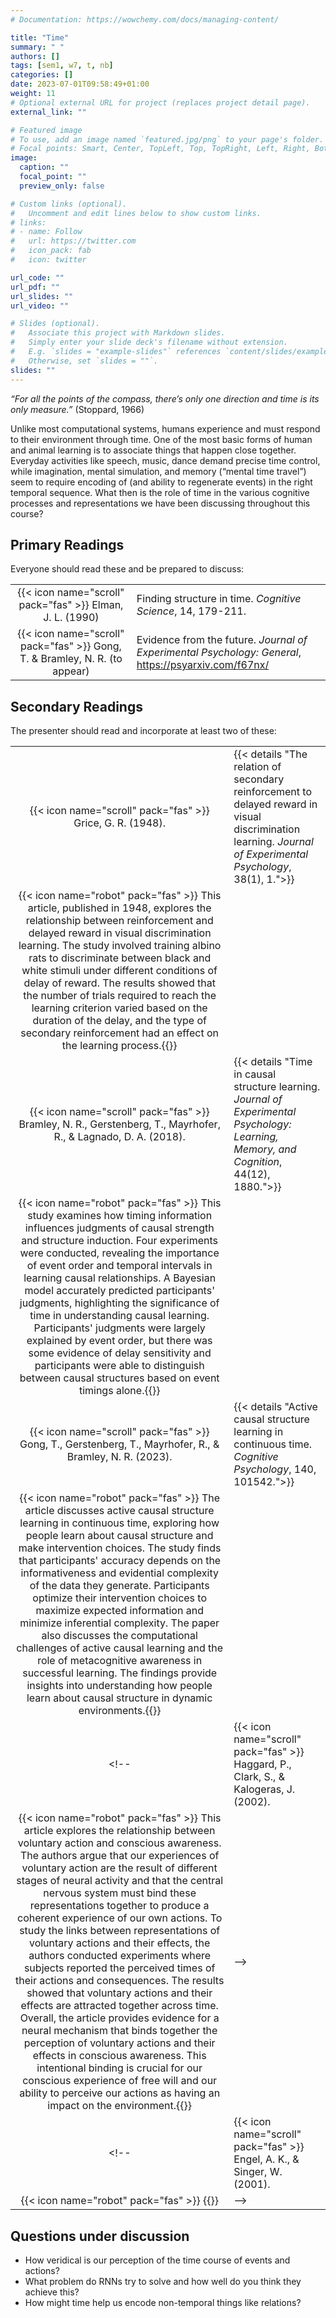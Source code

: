 ```yaml
---
# Documentation: https://wowchemy.com/docs/managing-content/

title: "Time"
summary: " "
authors: []
tags: [sem1, w7, t, nb]
categories: []
date: 2023-07-01T09:58:49+01:00
weight: 11
# Optional external URL for project (replaces project detail page).
external_link: ""

# Featured image
# To use, add an image named `featured.jpg/png` to your page's folder.
# Focal points: Smart, Center, TopLeft, Top, TopRight, Left, Right, BottomLeft, Bottom, BottomRight.
image:
  caption: ""
  focal_point: ""
  preview_only: false

# Custom links (optional).
#   Uncomment and edit lines below to show custom links.
# links:
# - name: Follow
#   url: https://twitter.com
#   icon_pack: fab
#   icon: twitter

url_code: ""
url_pdf: ""
url_slides: ""
url_video: ""

# Slides (optional).
#   Associate this project with Markdown slides.
#   Simply enter your slide deck's filename without extension.
#   E.g. `slides = "example-slides"` references `content/slides/example-slides.md`.
#   Otherwise, set `slides = ""`.
slides: ""
---
```


*“For all the points of the compass, there’s only one direction and time is its only measure.”* (Stoppard, 1966)

Unlike most computational systems, humans experience and must respond to their environment through time. One of the most basic forms of human and animal learning is to associate things that happen close together. Everyday activities like speech, music, dance demand precise time control, while imagination, mental simulation, and memory (“mental time travel”) seem to require encoding of (and ability to regenerate events) in the right temporal sequence. What then is the role of time in the various cognitive processes and representations we have been discussing throughout this course?


## Primary Readings

Everyone should read these and be prepared to discuss:

|  |  |
|:----:|:-----|
| {{< icon name="scroll" pack="fas" >}} Elman, J. L. (1990) | Finding structure in time. *Cognitive Science*, 14, 179-211. |
| {{< icon name="scroll" pack="fas" >}} Gong, T. & Bramley, N. R. (to appear) | Evidence from the future. *Journal of Experimental Psychology: General*, https://psyarxiv.com/f67nx/|
<!-- {{< details "">}}{{< icon name="robot" pack="fas" >}} The article discusses the representation of time in connectionist models. It proposes representing time implicitly through its effects on processing rather than explicitly. Recurrent links and hidden unit patterns allow networks to develop internal representations that incorporate both task and memory demands. Simulations show that these representations are context-dependent and can express generalizations across classes of items. The article highlights challenges in incorporating temporal aspects into parallel-processing models and discusses the drawbacks of using a spatial metaphor to represent time. It emphasizes the context-sensitivity of representations and the advantages of distributed representations over symbolic representations.{{</details>}} -->


## Secondary Readings

The presenter should read and incorporate at least two of these:

|  |  |
|:----:|:-----|
| {{< icon name="scroll" pack="fas" >}} Grice, G. R. (1948). | {{< details "The relation of secondary reinforcement to delayed reward in visual discrimination learning. *Journal of Experimental Psychology*, 38(1), 1.">}}
{{< icon name="robot" pack="fas" >}} This article, published in 1948, explores the relationship between reinforcement and delayed reward in visual discrimination learning. The study involved training albino rats to discriminate between black and white stimuli under different conditions of delay of reward. The results showed that the number of trials required to reach the learning criterion varied based on the duration of the delay, and the type of secondary reinforcement had an effect on the learning process.{{</details>}} |
| {{< icon name="scroll" pack="fas" >}} Bramley, N. R., Gerstenberg, T., Mayrhofer, R., & Lagnado, D. A. (2018). | {{< details "Time in causal structure learning. *Journal of Experimental Psychology: Learning, Memory, and Cognition*, 44(12), 1880.">}}
{{< icon name="robot" pack="fas" >}} This study examines how timing information influences judgments of causal strength and structure induction. Four experiments were conducted, revealing the importance of event order and temporal intervals in learning causal relationships. A Bayesian model accurately predicted participants' judgments, highlighting the significance of time in understanding causal learning.  Participants' judgments were largely explained by event order, but there was some evidence of delay sensitivity and participants were able to distinguish between causal structures based on event timings alone.{{</details>}}|
| {{< icon name="scroll" pack="fas" >}} Gong, T., Gerstenberg, T., Mayrhofer, R., & Bramley, N. R. (2023). | {{< details "Active causal structure learning in continuous time. *Cognitive Psychology*, 140, 101542.">}}
{{< icon name="robot" pack="fas" >}} The article discusses active causal structure learning in continuous time, exploring how people learn about causal structure and make intervention choices. The study finds that participants' accuracy depends on the informativeness and evidential complexity of the data they generate. Participants optimize their intervention choices to maximize expected information and minimize inferential complexity. The paper also discusses the computational challenges of active causal learning and the role of metacognitive awareness in successful learning. The findings provide insights into understanding how people learn about causal structure in dynamic environments.{{</details>}} |
<!-- | {{< icon name="scroll" pack="fas" >}} Haggard, P., Clark, S., & Kalogeras, J. (2002). | {{< details "Voluntary action and conscious awareness. *Nature Neuroscience*, 5(4), 382-385.">}}
{{< icon name="robot" pack="fas" >}} This article explores the relationship between voluntary action and conscious awareness. The authors argue that our experiences of voluntary action are the result of different stages of neural activity and that the central nervous system must bind these representations together to produce a coherent experience of our own actions. To study the links between representations of voluntary actions and their effects, the authors conducted experiments where subjects reported the perceived times of their actions and consequences. The results showed that voluntary actions and their effects are attracted together across time. Overall, the article provides evidence for a neural mechanism that binds together the perception of voluntary actions and their effects in conscious awareness. This intentional binding is crucial for our conscious experience of free will and our ability to perceive our actions as having an impact on the environment.{{</details>}} | -->
<!-- | {{< icon name="scroll" pack="fas" >}} Engel, A. K., & Singer, W. (2001). | {{< details "Temporal binding and the neural correlates of sensory awareness. *Trends in Cognitive Sciences*, 5(1), 16-25.">}}
{{< icon name="robot" pack="fas" >}} {{</details>}} | -->


## Questions under discussion

- How veridical is our perception of the time course of events and actions?
- What problem do RNNs try to solve and how well do you think they achieve this?
- How might time help us encode non-temporal things like relations?


